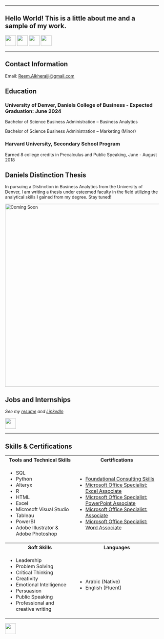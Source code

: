 <a name="top"></a>
<hr>

## Hello World! This is a little about me and a sample of my work.
[<img src="https://user-images.githubusercontent.com/91146906/162140860-bfb69654-5603-49bd-a7a1-a836ab1c772c.svg" height="35"/>](#education)
[<img src="https://user-images.githubusercontent.com/91146906/152290724-72946642-3e58-4ba3-b5b8-b687628526b1.svg" height="35"/>](#DanielsDistinction)
[<img src="https://user-images.githubusercontent.com/91146906/162140921-207cd392-cfe5-40e6-a84e-0a16e19e405a.svg" height="35"/>](#profExp)
[<img src="https://user-images.githubusercontent.com/91146906/162140965-cf707805-9abd-43f7-8314-4f96794c44dc.svg" height="35"/>](#skills)

<a name="education"></a>
<hr>

## Contact Information
Email: Reem.Alkheraiji@gmail.com

## Education
### University of Denver, Daniels College of Business - Expected Graduation: June 2024
Bachelor of Science Business Administration – Business Analytics

Bachelor of Science Business Administration – Marketing (Minor)

### Harvard University, Secondary School Program
Earned 8 college credits in Precalculus and Public Speaking, June - August 2018

<a name="DanielsDistinction"></a>
## Daniels Distinction Thesis
In pursuing a Distinction in Business Analytics from the University of Denver, I am writing a thesis under esteemed faculty in the field utilizing the analytical skills I gained from my degree. Stay tuned!

<img src="https://marketplace.canva.com/EAFijA-Es8I/1/0/1600w/canva-beige-minimalist-stay-tuned-coming-soon-instagram-post-iv_vQnhdRkY.jpg" width="600" alt="Coming Soon">



## Jobs and Internships
<i>See my <a href="/2024.03_Reem_Alkheraiji_Resume.pdf" target="_blank">resume</a> and <a href="https://www.linkedin.com/in/reemalkheraiji" target="_blank">LinkedIn</a></i>

[<img src="https://user-images.githubusercontent.com/91146906/152072378-b0168a2d-e85c-47c6-a272-fcfb3f6a44ae.svg" height="35"/>](#top)

<a name="skills"></a>
<hr>

## Skills & Certifications

<table style="width: 100%; table-layout: fixed;">
  <tr>
    <th>Tools and Technical Skills</th>
    <th>Certifications</th>
  </tr>
  <tr>
    <td>
      <ul>
        <li>SQL</li>
        <li>Python</li>
        <li>Alteryx</li>
        <li>R</li>
        <li>HTML</li>
        <li>Excel</li>
        <li>Microsoft Visual Studio</li>
        <li>Tableau</li>
        <li>PowerBI</li>
        <li>Adobe Illustrator & Adobe Photoshop</li>
      </ul>
    </td>
    <td>
      <ul>
        <li><a href="https://www.virtualbadge.io/certificate-validator?credential=d97a517f-b550-4625-8796-ea6d05151adc">Foundational Consulting Skills</a></li>
        <li><a href="https://www.credly.com/badges/cf54c46a-6673-43a7-af8e-d29a4ba40ffc?source=linked_in_profile">Microsoft Office Specialist: Excel Associate</a></li>
        <li><a href="https://www.credly.com/badges/ec4f9475-0c63-410a-b85d-cd884a6ca09b?source=linked_in_profile">Microsoft Office Specialist: PowerPoint Associate</a></li>
        <li><a href="https://www.credly.com/badges/64a22958-d6fb-4cbd-bfc8-8f6150a98ab2?source=linked_in_profile">Microsoft Office Specialist: Associate</a></li>
        <li><a href="https://www.credly.com/badges/43a5a26c-1dc7-41fe-85e9-2bb36c3cd1a4?source=linked_in_profile">Microsoft Office Specialist: Word Associate</a></li>
      </ul>
    </td>
  </tr>
  <tr>
    <th>Soft Skills</th>
    <th>Languages</th>
  </tr>
  <tr>
    <td>
      <ul>
        <li>Leadership</li>
        <li>Problem Solving</li>
        <li>Critical Thinking</li>
        <li>Creativity</li>
        <li>Emotional Intelligence</li>
        <li>Persuasion</li>
        <li>Public Speaking</li>
        <li>Professional and creative writing</li>
      </ul>
    </td>
    <td>
      <ul>
        <li>Arabic (Native)</li>
        <li>English (Fluent)</li>
      </ul>
    </td>
  </tr>
</table>


[<img src="https://user-images.githubusercontent.com/91146906/152072378-b0168a2d-e85c-47c6-a272-fcfb3f6a44ae.svg" height="35"/>](#top)
